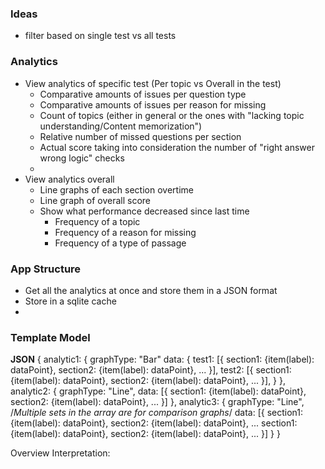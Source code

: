 
### Ideas 
- filter based on single test vs all tests

### Analytics
- View analytics of specific test (Per topic vs Overall in the test)
  - Comparative amounts of issues per question type
  - Comparative amounts of issues per reason for missing
  - Count of topics (either in general or the ones with "lacking topic understanding/Content memorization")
  - Relative number of missed questions per section
  - Actual score taking into consideration the number of "right answer wrong logic" checks
  - 
- View analytics overall
  - Line graphs of each section overtime
  - Line graph of overall score
  - Show what performance decreased since last time
    - Frequency of a topic
    - Frequency of a reason for missing
    - Frequency of a type of passage

### App Structure
- Get all the analytics at once and store them in a JSON format
- Store in a sqlite cache
- 
### Template Model

**JSON**
{
  analytic1: {
    graphType: "Bar"
    data: {
      test1: [{ section1: {item(label): dataPoint}, section2: {item(label): dataPoint}, ... }],
      test2: [{ section1: {item(label): dataPoint}, section2: {item(label): dataPoint}, ... }],
    }
  },
  analytic2: {
    graphType: "Line",
    data: [{
      section1: {item(label): dataPoint}, section2: {item(label): dataPoint}, ...
    }]
  },
 analytic3: {
    graphType: "Line",
    /*Multiple sets in the array are for comparison graphs*/
    data: [{
      section1: {item(label): dataPoint}, section2: {item(label): dataPoint}, ...
      section1: {item(label): dataPoint}, section2: {item(label): dataPoint}, ...
    }]
  }
}

Overview Interpretation:

